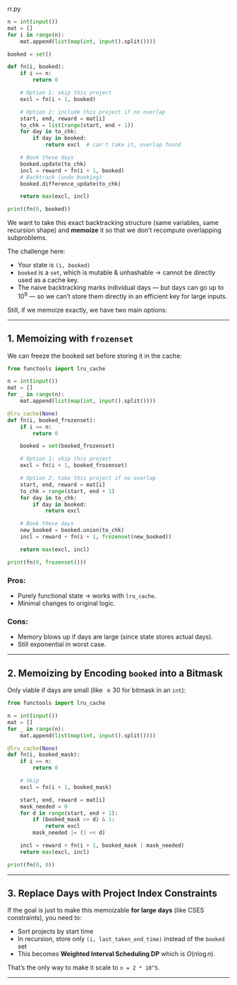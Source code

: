 rr.py
```python
n = int(input())
mat = []
for i in range(n):
    mat.append(list(map(int, input().split())))

booked = set()

def fn(i, booked):
    if i == n:
        return 0

    # Option 1: skip this project
    excl = fn(i + 1, booked)

    # Option 2: include this project if no overlap
    start, end, reward = mat[i]
    to_chk = list(range(start, end + 1))
    for day in to_chk:
        if day in booked:
            return excl  # can't take it, overlap found

    # Book these days
    booked.update(to_chk)
    incl = reward + fn(i + 1, booked)
    # Backtrack (undo booking)
    booked.difference_update(to_chk)

    return max(excl, incl)

print(fn(0, booked))

```



We want to take this exact backtracking structure (same variables, same recursion shape) and **memoize** it so that we don’t recompute overlapping subproblems.

The challenge here:

* Your state is `(i, booked)`
* `booked` is a `set`, which is mutable & unhashable → cannot be directly used as a cache key.
* The naive backtracking marks individual days — but days can go up to $10^9$ — so we can’t store them directly in an efficient key for large inputs.

Still, if we memoize exactly, we have two main options:

---

## **1. Memoizing with `frozenset`**

We can freeze the booked set before storing it in the cache:

```python
from functools import lru_cache

n = int(input())
mat = []
for _ in range(n):
    mat.append(list(map(int, input().split())))

@lru_cache(None)
def fn(i, booked_frozenset):
    if i == n:
        return 0

    booked = set(booked_frozenset)

    # Option 1: skip this project
    excl = fn(i + 1, booked_frozenset)

    # Option 2: take this project if no overlap
    start, end, reward = mat[i]
    to_chk = range(start, end + 1)
    for day in to_chk:
        if day in booked:
            return excl

    # Book these days
    new_booked = booked.union(to_chk)
    incl = reward + fn(i + 1, frozenset(new_booked))

    return max(excl, incl)

print(fn(0, frozenset()))
```

### Pros:

* Purely functional state → works with `lru_cache`.
* Minimal changes to original logic.

### Cons:

* Memory blows up if days are large (since state stores actual days).
* Still exponential in worst case.

---

## **2. Memoizing by Encoding `booked` into a Bitmask**

Only viable if days are small (like $\leq 30$ for bitmask in an `int`):

```python
from functools import lru_cache

n = int(input())
mat = []
for _ in range(n):
    mat.append(list(map(int, input().split())))

@lru_cache(None)
def fn(i, booked_mask):
    if i == n:
        return 0

    # Skip
    excl = fn(i + 1, booked_mask)

    start, end, reward = mat[i]
    mask_needed = 0
    for d in range(start, end + 1):
        if (booked_mask >> d) & 1:
            return excl
        mask_needed |= (1 << d)

    incl = reward + fn(i + 1, booked_mask | mask_needed)
    return max(excl, incl)

print(fn(0, 0))
```

---

## **3. Replace Days with Project Index Constraints**

If the goal is just to make this memoizable **for large days** (like CSES constraints), you need to:

* Sort projects by start time
* In recursion, store only `(i, last_taken_end_time)` instead of the `booked` set
* This becomes **Weighted Interval Scheduling DP** which is $O(n \log n)$.

That’s the only way to make it scale to `n = 2 * 10^5`.

---



